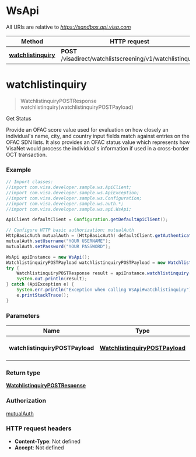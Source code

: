 # WsApi

All URIs are relative to *https://sandbox.api.visa.com*

Method | HTTP request | Description
------------- | ------------- | -------------
[**watchlistinquiry**](WsApi.md#watchlistinquiry) | **POST** /visadirect/watchlistscreening/v1/watchlistinquiry | Get Status


<a name="watchlistinquiry"></a>
# **watchlistinquiry**
> WatchlistinquiryPOSTResponse watchlistinquiry(watchlistinquiryPOSTPayload)

Get Status

Provide an OFAC score value used for evaluation on how closely an individual&#39;s name, city, and country input fields match against entries on the OFAC SDN lists. It also provides an OFAC status value which represents how VisaNet would process the individual&#39;s information if used in a cross-border OCT transaction.

### Example
```java
// Import classes:
//import com.visa.developer.sample.ws.ApiClient;
//import com.visa.developer.sample.ws.ApiException;
//import com.visa.developer.sample.ws.Configuration;
//import com.visa.developer.sample.ws.auth.*;
//import com.visa.developer.sample.ws.api.WsApi;

ApiClient defaultClient = Configuration.getDefaultApiClient();

// Configure HTTP basic authorization: mutualAuth
HttpBasicAuth mutualAuth = (HttpBasicAuth) defaultClient.getAuthentication("mutualAuth");
mutualAuth.setUsername("YOUR USERNAME");
mutualAuth.setPassword("YOUR PASSWORD");

WsApi apiInstance = new WsApi();
WatchlistinquiryPOSTPayload watchlistinquiryPOSTPayload = new WatchlistinquiryPOSTPayload(); // WatchlistinquiryPOSTPayload | Resource body for Get Status
try {
    WatchlistinquiryPOSTResponse result = apiInstance.watchlistinquiry(watchlistinquiryPOSTPayload);
    System.out.println(result);
} catch (ApiException e) {
    System.err.println("Exception when calling WsApi#watchlistinquiry");
    e.printStackTrace();
}
```

### Parameters

Name | Type | Description  | Notes
------------- | ------------- | ------------- | -------------
 **watchlistinquiryPOSTPayload** | [**WatchlistinquiryPOSTPayload**](WatchlistinquiryPOSTPayload.md)| Resource body for Get Status |

### Return type

[**WatchlistinquiryPOSTResponse**](WatchlistinquiryPOSTResponse.md)

### Authorization

[mutualAuth](../README.md#mutualAuth)

### HTTP request headers

 - **Content-Type**: Not defined
 - **Accept**: Not defined

